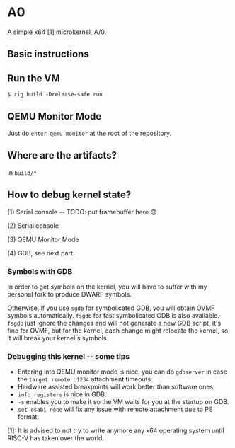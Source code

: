 # A0

A simple x64 [1] microkernel, A/0.

## Basic instructions

## Run the VM

```console
$ zig build -Drelease-safe run
```

## QEMU Monitor Mode

Just do `enter-qemu-monitor` at the root of the repository.

## Where are the artifacts?

In `build/*`

## How to debug kernel state?

(1) Serial console -- TODO: put framebuffer here 🙃

(2) Serial console

(3) QEMU Monitor Mode

(4) GDB, see next part.

### Symbols with GDB

In order to get symbols on the kernel, you will have to suffer with my personal fork to produce DWARF symbols.

Otherwise, if you use `sgdb` for symbolicated GDB, you will obtain OVMF symbols automatically. `fsgdb` for fast symbolicated GDB is also available.
`fsgdb` just ignore the changes and will not generate a new GDB script, it's fine for OVMF, but for the kernel, each change might relocate the kernel, so it will break your kernel's symbols.

### Debugging this kernel -- some tips

- Entering into QEMU monitor mode is nice, you can do `gdbserver` in case the `target remote :1234` attachment timeouts.
- Hardware assisted breakpoints will work better than software ones.
- `info registers` is nice in GDB.
- `-s` enables you to make it so the VM waits for you at the startup on GDB.
- `set osabi none` will fix any issue with remote attachment due to PE format.


[1]: It is advised to not try to write anymore any x64 operating system until RISC-V has taken over the world.
